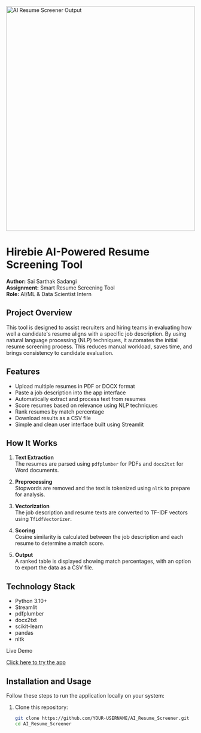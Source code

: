 
<img src="https://github.com/user-attachments/assets/1b04d15e-4f72-42c1-b42d-b2281e0e41b5" width="100%" style="max-height:600px;" alt="AI Resume Screener Output"/>

# Hirebie AI-Powered Resume Screening Tool

**Author:** Sai Sarthak Sadangi  
**Assignment:** Smart Resume Screening Tool  
**Role:** AI/ML & Data Scientist Intern  

## Project Overview

This tool is designed to assist recruiters and hiring teams in evaluating how well a candidate's resume aligns with a specific job description. By using natural language processing (NLP) techniques, it automates the initial resume screening process. This reduces manual workload, saves time, and brings consistency to candidate evaluation.

## Features

- Upload multiple resumes in PDF or DOCX format
- Paste a job description into the app interface
- Automatically extract and process text from resumes
- Score resumes based on relevance using NLP techniques
- Rank resumes by match percentage
- Download results as a CSV file
- Simple and clean user interface built using Streamlit

## How It Works

1. **Text Extraction**  
   The resumes are parsed using `pdfplumber` for PDFs and `docx2txt` for Word documents.

2. **Preprocessing**  
   Stopwords are removed and the text is tokenized using `nltk` to prepare for analysis.

3. **Vectorization**  
   The job description and resume texts are converted to TF-IDF vectors using `TfidfVectorizer`.

4. **Scoring**  
   Cosine similarity is calculated between the job description and each resume to determine a match score.

5. **Output**  
   A ranked table is displayed showing match percentages, with an option to export the data as a CSV file.

## Technology Stack

- Python 3.10+
- Streamlit
- pdfplumber
- docx2txt
- scikit-learn
- pandas
- nltk

 Live Demo

 [Click here to try the app](https://ai-resume-screener-ultra.streamlit.app/)

## Installation and Usage

Follow these steps to run the application locally on your system:

1. Clone this repository:
   ```bash
   git clone https://github.com/YOUR-USERNAME/AI_Resume_Screener.git
   cd AI_Resume_Screener
